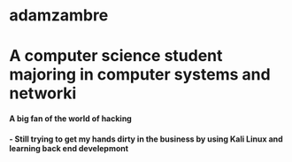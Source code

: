 # adamzambre

# A computer science student majoring in computer systems and networki

#### A big fan of the world of hacking
#### - Still trying to get my hands dirty in the business by using Kali Linux and learning back end develepmont
